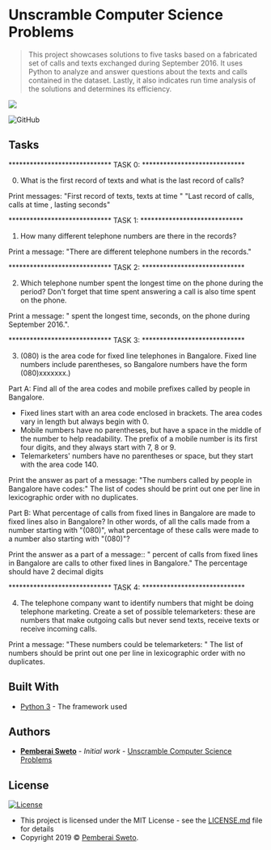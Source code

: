 ﻿# Unscramble Computer Science Problems

> This project showcases solutions to five tasks based on a fabricated set of calls and texts exchanged during September 2016. It uses Python to analyze and answer questions about the texts and calls contained in the dataset. Lastly, it also indicates run time analysis of the solutions and determines its efficiency.

![](https://upload.wikimedia.org/wikipedia/commons/f/f8/Python_logo_and_wordmark.svg)

![GitHub](https://img.shields.io/github/license/mashape/apistatus.svg)


## Tasks


***************************** TASK 0: *****************************


0. What is the first record of texts and what is the last record of calls?

Print messages:
"First record of texts, <incoming number> texts <answering number> at time <time>"
"Last record of calls, <incoming number> calls <answering number> at time <time>, lasting <during> seconds"


***************************** TASK 1: *****************************


1. How many different telephone numbers are there in the records?

Print a message:
"There are <count> different telephone numbers in the records."


***************************** TASK 2: *****************************


2. Which telephone number spent the longest time on the phone during the period? 
Don't forget that time spent answering a call is also time spent on the phone.

Print a message:
"<telephone number> spent the longest time, <total time> seconds, on the phone during 
September 2016.".


***************************** TASK 3: *****************************


3. (080) is the area code for fixed line telephones in Bangalore.
Fixed line numbers include parentheses, so Bangalore numbers
have the form (080)xxxxxxx.)

Part A: Find all of the area codes and mobile prefixes called by people
in Bangalore.
 - Fixed lines start with an area code enclosed in brackets. The area
   codes vary in length but always begin with 0.
 - Mobile numbers have no parentheses, but have a space in the middle
   of the number to help readability. The prefix of a mobile number
   is its first four digits, and they always start with 7, 8 or 9.
 - Telemarketers' numbers have no parentheses or space, but they start
   with the area code 140.

Print the answer as part of a message:
"The numbers called by people in Bangalore have codes:"
 <list of codes>
The list of codes should be print out one per line in lexicographic order with no duplicates.

Part B: What percentage of calls from fixed lines in Bangalore are made
to fixed lines also in Bangalore? In other words, of all the calls made
from a number starting with "(080)", what percentage of these calls
were made to a number also starting with "(080)"?

Print the answer as a part of a message::
"<percentage> percent of calls from fixed lines in Bangalore are calls
to other fixed lines in Bangalore."
The percentage should have 2 decimal digits


***************************** TASK 4: *****************************


4. The telephone company want to identify numbers that might be doing
telephone marketing. Create a set of possible telemarketers:
these are numbers that make outgoing calls but never send texts,
receive texts or receive incoming calls.

Print a message:
"These numbers could be telemarketers: "
<list of numbers>
The list of numbers should be print out one per line in lexicographic order with no duplicates.


## Built With

* [Python 3](https://www.python.org/) - The framework used

## Authors

* **[Pemberai Sweto](https://github.com/thepembeweb)** - *Initial work* - [Unscramble Computer Science Problems](https://github.com/thepembeweb/unscramble-computer-science-problems)

## License

[![License](http://img.shields.io/:license-mit-green.svg?style=flat-square)](http://badges.mit-license.org)

- This project is licensed under the MIT License - see the [LICENSE.md](LICENSE.md) file for details
- Copyright 2019 © [Pemberai Sweto](https://github.com/thepembeweb).


